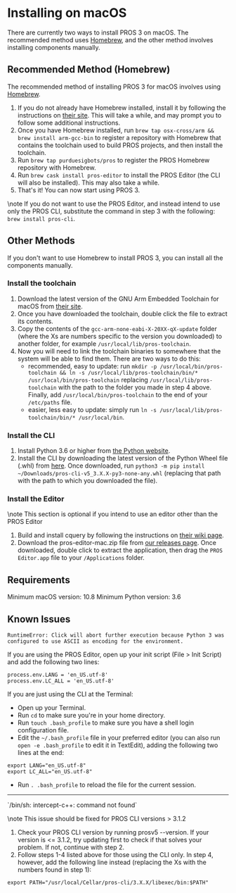 # Installing on macOS

There are currently two ways to install PROS 3 on macOS. The recommended
method uses [Homebrew](https://brew.sh/), and the other method involves
installing components manually.

## Recommended Method (Homebrew)

The recommended method of installing PROS 3 for macOS involves using
[Homebrew](https://brew.sh/).

1.  If you do not already have Homebrew installed, install it by
    following the instructions on [their site](https://brew.sh). This
    will take a while, and may prompt you to follow some additional
    instructions.
2.  Once you have Homebrew installed, run
    `brew tap osx-cross/arm && brew install arm-gcc-bin` to register a
    repository with Homebrew that contains the toolchain used to build
    PROS projects, and then install the toolchain.
3.  Run `brew tap purduesigbots/pros` to register the PROS Homebrew
    repository with Homebrew.
4.  Run `brew cask install pros-editor` to install the PROS Editor (the
    CLI will also be installed). This may also take a while.
5.  That's it! You can now start using PROS 3.

\note
If you do not want to use the PROS Editor, and instead intend to use
only the PROS CLI, substitute the command in step 3 with the
following: `brew install pros-cli`.

## Other Methods

If you don't want to use Homebrew to install PROS 3, you can install all
the components manually.

### Install the toolchain

1.  Download the latest version of the GNU Arm Embedded Toolchain for
    macOS from [their
    site](https://developer.arm.com/open-source/gnu-toolchain/gnu-rm/downloads).
2.  Once you have downloaded the toolchain, double click the file to
    extract its contents.
3.  Copy the contents of the `gcc-arm-none-eabi-X-20XX-qX-update` folder
    (where the Xs are numbers specific to the version you downloaded) to
    another folder, for example `/usr/local/lib/pros-toolchain`.
4.  Now you will need to link the toolchain binaries to somewhere that
    the system will be able to find them. There are two ways to do this:
    - recommended, easy to update: run
      `mkdir -p /usr/local/bin/pros-toolchain && ln -s /usr/local/lib/pros-toolchain/bin/* /usr/local/bin/pros-toolchain`
      replacing `/usr/local/lib/pros-toolchain` with the path to the
      folder you made in step 4 above. Finally, add
      `/usr/local/bin/pros-toolchain` to the end of your `/etc/paths`
      file.
    - easier, less easy to update: simply run
      `ln -s /usr/local/lib/pros-toolchain/bin/* /usr/local/bin`.

### Install the CLI

1.  Install Python 3.6 or higher from [the Python
    website](http://python.org).
2.  Install the CLI by downloading the latest version of the Python
    Wheel file (.whl) from
    [here](https://github.com/purduesigbots/pros-cli3/releases/latest).
    Once downloaded, run
    `python3 -m pip install ~/Downloads/pros-cli-v5_3.X.X-py3-none-any.whl`
    (replacing that path with the path to which you downloaded the
    file).

### Install the Editor

\note
This section is optional if you intend to use an editor other than the
PROS Editor

1.  Build and install cquery by following the instructions on [their wiki
    page](https://github.com/cquery-project/cquery/wiki/Building-cquery).
2.  Download the pros-editor-mac.zip file from [our releases
    page](https://github.com/purduesigbots/atom/releases/latest). Once
    downloaded, double click to extract the application, then drag the
    `PROS Editor.app` file to your `/Applications` folder.

## Requirements

Minimum macOS version: 10.8 Minimum Python version: 3.6

## Known Issues

`RuntimeError: Click will abort further execution because Python 3 was configured to use ASCII as encoding for the environment.`

If you are using the PROS Editor, open up your init script (File \> Init
Script) and add the following two lines:

```{.coffee}
process.env.LANG = 'en_US.utf-8'
process.env.LC_ALL = 'en_US.utf-8'
```

If you are just using the CLI at the Terminal:

- Open up your Terminal.
- Run `cd` to make sure you're in your home directory.
- Run `touch .bash_profile` to make sure you have a shell login
  configuration file.
- Edit the `~/.bash_profile` file in your preferred editor (you can
  also run `open -e .bash_profile` to edit it in TextEdit), adding the
  following two lines at the end:

```{.bash}
export LANG="en_US.utf-8"
export LC_ALL="en_US.utf-8"
```

- Run `. .bash_profile` to reload the file for the current session.

<hr>
`/bin/sh: intercept-c++: command not found`

\note
This issue should be fixed for PROS CLI versions \> 3.1.2

1.  Check your PROS CLI version by running prosv5 --version. If your
    version is \<= 3.1.2, try updating first to check if that solves
    your problem. If not, continue with step 2.
2.  Follow steps 1-4 listed above for those using the CLI only. In step
    4, however, add the following line instead (replacing the Xs with
    the numbers found in step 1):

```{.bash}
export PATH="/usr/local/Cellar/pros-cli/3.X.X/libexec/bin:$PATH"
```
